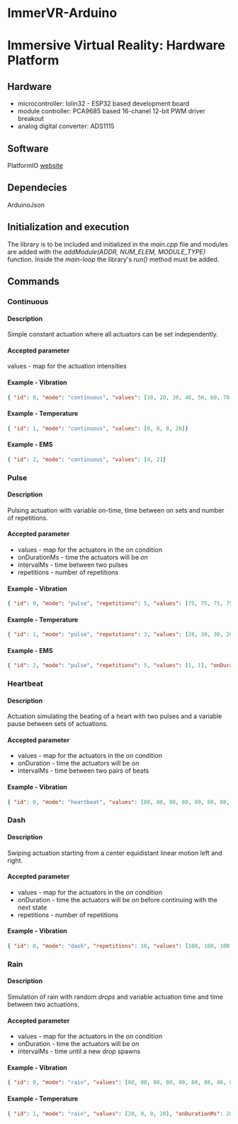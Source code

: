 # ImmerVR-Arduino
# Immersive Virtual Reality: Hardware Platform

## Hardware
* microcontroller: lolin32 - ESP32 based development board
* module controller: PCA9685 based 16-chanel 12-bit PWM driver breakout
* analog digital converter: ADS1115

## Software
PlatformIO [website](https://platformio.org/ "PlatformIO homepage")

## Dependecies
ArduinoJson

## Initialization and execution
The library is to be included and initialized in the *main.cpp* file and modules are added with  the *addModule(ADDR, NUM_ELEM, MODULE_TYPE)* function. Inside the *main-loop* the library's *run()* method must be added.

## Commands
### Continuous
#### Description
Simple constant actuation where all actuators can be set independently.
#### Accepted parameter
values - map for the actuation intensities

#### Example - Vibration
```json
{ "id": 0, "mode": "continuous", "values": [10, 20, 30, 40, 50, 60, 70, 80, 80, 70, 60, 50, 40, 30, 20, 10] }
```

#### Example - Temperature
```json
{ "id": 1, "mode": "continuous", "values": [0, 0, 0, 26]}
```

#### Example - EMS
```json
{ "id": 2, "mode": "continuous", "values": [4, 2]}
```

### Pulse
#### Description
Pulsing actuation with variable on-time, time between on sets and number of repetitions.
#### Accepted parameter
* values - map for the actuators in the *on* condition
* onDurationMs - time the actuators will be *on*
* intervalMs - time between two pulses
* repetitions - number of repetitions

#### Example - Vibration
```json
{ "id": 0, "mode": "pulse", "repetitions": 5, "values": [75, 75, 75, 75, 75, 75, 75, 75, 75, 75, 75, 75, 75, 75, 75, 75], "onDurationMs": 200, "intervalMs": 500 }
```
#### Example - Temperature
```json
{ "id": 1, "mode": "pulse", "repetitions": 3, "values": [20, 30, 30, 20], "onDurationMs": 1000, "intervalMs": 5000 }
```

#### Example - EMS
```json
{ "id": 2, "mode": "pulse", "repetitions": 5, "values": [1, 1], "onDurationMs": 1000, "intervalMs": 4000 }
```


### Heartbeat
#### Description
Actuation simulating the beating of a heart with two pulses and a variable pause between sets of actuations.
#### Accepted parameter
* values - map for the actuators in the *on* condition
* onDuration - time the actuators will be *on*
* intervalMs - time between two pairs of beats

#### Example - Vibration
```json
{ "id": 0, "mode": "heartbeat", "values": [80, 80, 80, 80, 80, 80, 80, 80, 80, 80, 80, 80, 80, 80, 80, 80], "onDurationMs": 100, "intervalMs": 400 }
```

### Dash
#### Description
Swiping actuation starting from a center equidistant linear motion left and right.
#### Accepted parameter
* values - map for the actuators in the *on* condition
* onDuration - time the actuators will be *on* before continuing with the next state
* repetitions - number of repetitions

#### Example - Vibration
```json
{ "id": 0, "mode": "dash", "repetitions": 10, "values": [100, 100, 100, 100, 100, 100, 100, 100, 100, 100, 100, 100, 100, 100, 100, 100], "onDurationMs": 100 }
```


### Rain
#### Description
Simulation of rain with random *drops* and variable actuation time and time between two actuations.
#### Accepted parameter
* values - map for the actuators in the *on* condition
* onDuration - time the actuators will be *on*
* intervalMs - time until a new *drop* spawns

#### Example - Vibration
```json
{ "id": 0, "mode": "rain", "values": [80, 80, 80, 80, 80, 80, 80, 80, 80, 80, 80, 80, 80, 80, 80, 80], "onDurationMs": 100, "intervalMs": 40 }
```

#### Example - Temperature
```json
{ "id": 1, "mode": "rain", "values": [20, 0, 0, 20], "onDurationMs": 2000, "intervalMs": 5500 }
```
